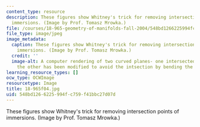 ```yaml
---
content_type: resource
description: These figures show Whitney's trick for removing intersection points of
  immersions. (Image by Prof. Tomasz Mrowka.)
file: /courses/18-965-geometry-of-manifolds-fall-2004/548bd1266225994fc759f41bbc27d07d_18-965f04.jpg
file_type: image/jpeg
image_metadata:
  caption: These figures show Whitney's trick for removing intersection points of
    immersions. (Image by Prof. Tomasz Mrowka.)
  credit: ''
  image-alt: A computer rendering of two curved planes- one intersected by a line,
    the other has been modified to avoid the intsection by bending the plane.
learning_resource_types: []
ocw_type: OCWImage
resourcetype: Image
title: 18-965f04.jpg
uid: 548bd126-6225-994f-c759-f41bbc27d07d
---
```

These figures show Whitney's trick for removing intersection points of immersions. (Image by Prof. Tomasz Mrowka.)

